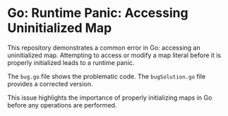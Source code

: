 # Go: Runtime Panic: Accessing Uninitialized Map

This repository demonstrates a common error in Go: accessing an uninitialized map. Attempting to access or modify a map literal before it is properly initialized leads to a runtime panic. 

The `bug.go` file shows the problematic code. The `bugSolution.go` file provides a corrected version.

This issue highlights the importance of properly initializing maps in Go before any operations are performed.
